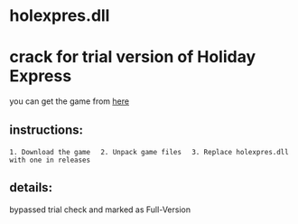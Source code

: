 # holexpres.dll
crack for trial version of Holiday Express  
==========================================

you can get the game from [here](https://www.apunkagames.biz/2015/06/holiday-express-game.html)  

instructions:  
---------------

`1. Download the game  `
`2. Unpack game files  `
`3. Replace holexpres.dll with one in releases  `

details:   
----------

bypassed trial check and marked as Full-Version 
